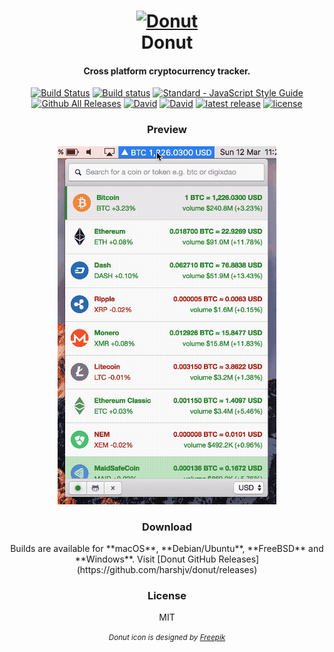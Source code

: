 <h1 align="center">
  <a href="https://github.com/harshjv/donut"><img src="./build/icon.ico" alt="Donut" width="200"></a>
  <br>
  Donut
</h1>

<h4 align="center">Cross platform cryptocurrency tracker.</h4>

<p align="center">
  <a href="https://travis-ci.org/harshjv/donut"><img src="https://travis-ci.org/harshjv/donut.svg?branch=master" alt="Build Status"></a>
  <a href="https://ci.appveyor.com/project/harshjv/donut"><img src="https://ci.appveyor.com/api/projects/status/f5ldn38ocfgvv1xk?svg=true" alt="Build status"></a>
  <a href="http://standardjs.com/"><img src="https://img.shields.io/badge/code%20style-standard-brightgreen.svg" alt="Standard - JavaScript Style Guide"></a>
  <a href="https://github.com/harshjv/donut/releases"><img src="https://img.shields.io/github/downloads/harshjv/donut/total.svg" alt="Github All Releases"></a>
  <a href="https://github.com/harshjv/donut/blob/master/src/package.json"><img src="https://david-dm.org/harshjv/donut.svg?path=/src" alt="David"></a>
  <a href="https://github.com/harshjv/donut/blob/master/package.json"><img src="https://img.shields.io/david/dev/harshjv/donut.svg" alt="David"></a>
  <a href="https://github.com/harshjv/donut/releases/latest"><img src="https://img.shields.io/github/release/harshjv/donut.svg" alt="latest release"></a>
  <a href="https://github.com/harshjv/donut/blob/master/LICENSE"><img src="https://img.shields.io/github/license/harshjv/donut.svg" alt="license"></a>
</p>


<div align="center">

<h3>Preview</h3>

[![Preview](./preview.gif)](https://github.com/harshjv/donut)

<h3>Download</h3>

<p>Builds are available for **macOS**, **Debian/Ubuntu**, **FreeBSD** and **Windows**. Visit [Donut GitHub Releases](https://github.com/harshjv/donut/releases)</p>


<h3>License</h3>

<p>MIT</p>

<small>*Donut icon is designed by [Freepik](http://www.flaticon.com/authors/freepik)*</small>

</div>
